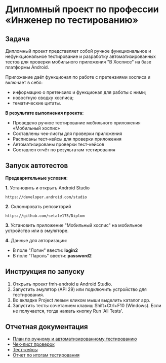 # Дипломный проект по профессии «Инженер по тестированию»

## Задача
Дипломный проект представляет собой ручное функциональное и нефункциональное тестирование и разработку автоматизированных тестов для проверки мобильного приложения "В Хосписе" на базе платформы Android.

Приложение даёт функционал по работе с претензиями хосписа и включает в себя:
* информацию о претензиях и функционал для работы с ними;
* новостную сводку хосписа;
* тематические цитаты.

**В результате выполнения проекта:**
* Проведено ручное тестирование мобильного приложения «Мобильный хоспис»
* Составлены чек-листы для проверки приложения
* Расписаны тест-кейсы для проверки приложения
* Автоматизированы проверки тест-кейсов
* Составлен отчёт по результатам тестирования

## Запуск автотестов

**Предварительные условия:**

**1.** Установить и открыть Android Studio 
      
    https://developer.android.com/studio 
  
**2.** Склонировать репозиторий

    https://github.com/setale175/Diplom   
 
**3.**  Установить приложение "Мобильный хоспис" на мобильное устройство или в эмуляторе.

**4.** Данные для авторизации: 
- В поле "Логин" ввести: **login2**   
- В поле "Пароль" ввести: **password2**

## Инструкция по запуску

1. Открыть проект fmh-android в Android Studio.
2. Запустить эмулятор (API 29) или подключить устройство для тестирования.
3. Во вкладке Project левым кликом мыши выделить каталог app.
4. Запустить тесты сочетанием клавиш Shift+Ctrl+F10 (Windows). Если не получается, тогда нажать кнопку Run 'All Tests'.    


## Отчетная документация
* [План по ручному и автоматизированному тестированию](https://github.com/Cetale175/Diplom1/blob/master/documentation/Plan.md)
* [Чек-лист проверок](https://github.com/Cetale175/Diplom1/blob/master/documentation/Check.xlsx)
* [Тест-кейсы](https://github.com/Cetale175/Diplom1/blob/master/documentation/Cases.xlsx)
* [Отчет по итогам тестирования](https://github.com/Cetale175/Diplom1/blob/master/documentation/Result.md)
